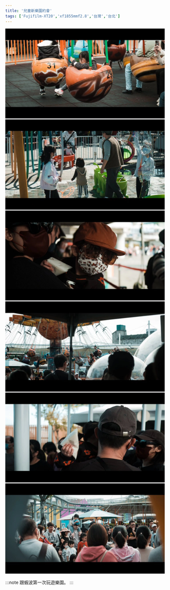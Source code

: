 ```yaml
---
title: '兒童新樂園約會'
tags: ['Fujifilm-XT20','xf1855mmf2.8','台灣','台北']
---
```

![001](./img/instagram_output/202402/006.webp)
![002](./img/instagram_output/202402/005.webp)
![003](./img/instagram_output/202402/004.webp)
![004](./img/instagram_output/202402/003.webp)
![005](./img/instagram_output/202402/002.webp)
![006](./img/instagram_output/202402/001.webp)

:::note 
跟蝦波第一次玩遊樂園。
:::